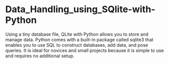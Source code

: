 # Data_Handling_using_SQlite-with-Python
Using a tiny database file, QLite with Python allows you to store and manage data. Python comes with a built-in package called sqlite3 that enables you to use SQL to construct databases, add data, and pose queries. It is ideal for novices and small projects because it is simple to use and requires no additional setup.
